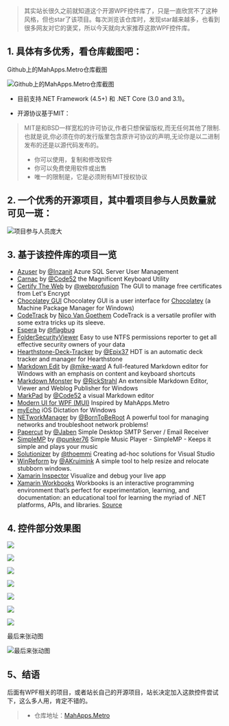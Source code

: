 >其实站长很久之前就知道这个开源WPF控件库了，只是一直欣赏不了这种风格，但也star了该项目。每次浏览该仓库时，发现star越来越多，也看到很多网友对它的褒奖，所以今天就向大家推荐这款WPF控件库。

## 1. 具体有多优秀，看仓库截图吧：

Github上的MahApps.Metro仓库截图

![Github上的MahApps.Metro仓库截图](https://img1.lequ.co/2020/12/0101.png)

- 目前支持.NET Framework (4.5+) 和 .NET Core (3.0 and 3.1)。

- 开源协议基于MIT：

>MIT是和BSD一样宽松的许可协议,作者只想保留版权,而无任何其他了限制.也就是说,你必须在你的发行版里包含原许可协议的声明,无论你是以二进制发布的还是以源代码发布的。
>* 你可以使用，复制和修改软件
>* 你可以免费使用软件或出售
>* 唯一的限制是，它是必须附有MIT授权协议

## 2. 一个优秀的开源项目，其中看项目参与人员数量就可见一斑：

![项目参与人员庞大](https://img1.lequ.co/2020/12/0102.png)

## 3. 基于该控件库的项目一览

* [Azuser](https://github.com/Inzanit/azuser) by [@Inzanit](https://github.com/Inzanit) Azure SQL Server User Management
* [Carnac](https://github.com/Code52/carnac) by [@Code52](https://github.com/Code52) the Magnificent Keyboard Utility
* [Certify The Web](https://github.com/webprofusion/certify) by [@webprofusion](https://github.com/webprofusion) The GUI to manage free certificates from Let's Encrypt
* [Chocolatey GUI](https://github.com/chocolatey/ChocolateyGUI) Chocolatey GUI is a user interface for [Chocolatey](https://chocolatey.org/) (a Machine Package Manager for Windows)
* [CodeTrack](http://www.getcodetrack.com) by [Nico Van Goethem](https://twitter.com/GoethemNico) CodeTrack is a versatile profiler with some extra tricks up its sleeve.
* [Espera](https://github.com/flagbug/Espera) by [@flagbug](https://github.com/flagbug)
* [FolderSecurityViewer](https://www.foldersecurityviewer.com) Easy to use NTFS permissions reporter to get all effective security owners of your data
* [Hearthstone-Deck-Tracker](https://github.com/Epix37/Hearthstone-Deck-Tracker) by [@Epix37](https://github.com/Epix37) HDT is an automatic deck tracker and manager for Hearthstone
* [Markdown Edit](https://markdownedit.com) by [@mike-ward](https://github.com/mike-ward) A full-featured Markdown editor for Windows with an emphasis on content and keyboard shortcuts
* [Markdown Monster](https://markdownmonster.west-wind.com) by [@RickStrahl](https://github.com/RickStrahl) An extensible Markdown Editor, Viewer and Weblog Publisher for Windows
* [MarkPad](https://github.com/Code52/DownmarkerWPF) by [@Code52](https://github.com/Code52) a visual Markdown editor
* [Modern UI for WPF (MUI)](https://github.com/firstfloorsoftware/mui) Inspired by MahApps.Metro
* [myEcho](http://myechoapp.com/) iOS Dictation for Windows
* [NETworkManager](https://github.com/BornToBeRoot/NETworkManager) by [@BornToBeRoot](https://github.com/BornToBeRoot) A powerful tool for managing networks and troubleshoot network problems!
* [Papercut](https://github.com/jaben/papercut) by [@Jaben](https://github.com/Jaben) Simple Desktop SMTP Server / Email Receiver
* [SimpleMP](https://github.com/punker76/simple-music-player) by [@punker76](https://github.com/punker76) Simple Music Player - SimpleMP - Keeps it simple and plays your music
* [Solutionizer](https://github.com/thoemmi/Solutionizer) by [@thoemmi](https://github.com/thoemmi) Creating ad-hoc solutions for Visual Studio
* [WinReform](https://github.com/AKruimink/WinReform) by [@AKruimink](https://github.com/AKruimink) A simple tool to help resize and relocate stubborn windows.
* [Xamarin Inspector](https://docs.microsoft.com/en-us/xamarin/tools/inspector/) Visualize and debug your live app
* [Xamarin Workbooks](https://docs.microsoft.com/en-us/xamarin/tools/workbooks/) Workbooks is an interactive programming environment that’s perfect for experimentation, learning, and documentation: an educational tool for learning the myriad of .NET platforms, APIs, and libraries. [Source](https://github.com/Microsoft/workbooks)

## 4. 控件部分效果图

![](https://img1.lequ.co/2020/12/0103.png)

![](https://img1.lequ.co/2020/12/0104.png)

![](https://img1.lequ.co/2020/12/0105.png)

![](https://img1.lequ.co/2020/12/0106.png)

![](https://img1.lequ.co/2020/12/0107.png)

![](https://img1.lequ.co/2020/12/0108.png)

![](https://img1.lequ.co/2020/12/0109.png)

最后来张动图

![最后来张动图](https://img1.lequ.co/2020/12/0110.gif)

## 5、结语

后面有WPF相关的项目，或者站长自己的开源项目，站长决定加入这款控件尝试下，这么多人用，肯定不错的。

>- 仓库地址：[MahApps.Metro](https://github.com/MahApps/MahApps.Metro)